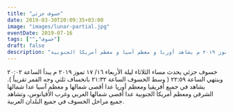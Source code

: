 ```yaml
---
title: "خسوف جزئي"
date: 2019-03-30T20:09:35+03:00
image: "images/lunar-partial.jpg"
eventDate: 2019-07-16
tags: ["","خسوف"]
draft: false
description: "خسوف جزئي مساء الثلاثاء لية الأربعاء ١٦/ ١٧ تموز ٢٠١٩ م يشاهد أوربا و معظم آسيا و معظم أمريكا الجنوبية"
---
```


خسوف جزئي يحدث مساء الثلاثاء ليلة الأربعاء ١٦/ ١٧ تموز ٢٠١٩ م يبدأ الساعة ٢٠:٠٢ وينتهي الساعة ٢٢:٥٩ ( وسط الخسوف الساعة ٢١:٣٢ بانخساف ثلثي وجه القمر تقريباً ).
يشاهد في جميع أفريقيا ومعظم أورپا عدا أقصى شمالها و معظم آسيا عدا شمالها الشرقي ومعظم أمريكا الجنوبية عدا أقصى شمالها الغربي وغرب الأقيانوس، وتشاهد جميع مراحل الخسوف في جميع البلدان العربية.